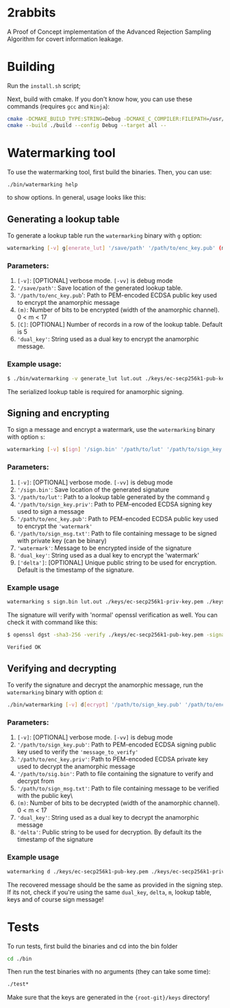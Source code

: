 # 2rabbits
A Proof of Concept implementation of the Advanced Rejection Sampling Algorithm for covert information leakage.

# Building

Run the `install.sh` script;

Next, build with cmake. If you don't know how, you can use these commands (requires `gcc` and `Ninja`):

```bash
cmake -DCMAKE_BUILD_TYPE:STRING=Debug -DCMAKE_C_COMPILER:FILEPATH=/usr/bin/gcc -B ./build -G Ninja
cmake --build ./build --config Debug --target all --
```

# Watermarking tool

To use the watermarking tool, first build the binaries. Then, you can use:

```bash
./bin/watermarking help
```

to show options. In general, usage looks like this:

## Generating a lookup table

To generate a lookup table run the `watermarking` binary with `g` option:

```bash
watermarking [-v] g[enerate_lut] '/save/path' '/path/to/enc_key.pub' (m) [C] 'dual_key'
```

### Parameters:
1. `[-v]`: [OPTIONAL] verbose mode. `[-vv]` is debug mode
2. `'/save/path'`: Save location of the generated lookup table.
3. `'/path/to/enc_key.pub`': Path to PEM-encoded ECDSA public key used to encrypt the anamorphic message
4. `(m)`: Number of bits to be encrypted (width of the anamorphic channel). 0 < m < 17
5. `[C]`: [OPTIONAL] Number of records in a row of the lookup table. Default is 5
6. `'dual_key'`: String used as a dual key to encrypt the anamorphic message.

### Example usage: 

```bash
$ ./bin/watermarking -v generate_lut lut.out ./keys/ec-secp256k1-pub-key_enc.pem 4 'testing key'
```

The serialized lookup table is required for anamorphic signing.

## Signing and encrypting

To sign a message and encrypt a watermark, use the `watermarking` binary with option `s`:

```bash
watermarking [-v] s[ign] '/sign.bin' '/path/to/lut' '/path/to/sign_key.priv' '/path/to/enc_key.pub' '/path/to/sign_msg.txt' 'watermark' 'dual_key' ['delta']
```

### Parameters:
1. `[-v]`: [OPTIONAL] verbose mode. `[-vv]` is debug mode
2. `'/sign.bin'`: Save location of the generated signature
1. `'/path/to/lut'`: Path to a lookup table generated by the command `g`
2. `'/path/to/sign_key.priv'`: Path to PEM-encoded ECDSA signing key used to sign a message
3. `'/path/to/enc_key.pub'`: Path to PEM-encoded ECDSA public key used to encrypt the `'watermark'`
4. `'/path/to/sign_msg.txt'`: Path to file containing message to be signed with private key (can be binary)
5. `'watermark'`: Message to be encrypted inside of the signature
6. `'dual_key'`: String used as a dual key to encrypt the 'watermark'
7. `['delta']`: [OPTIONAL] Unique public string to be used for encryption. Default is the timestamp of the signature.

### Example usage

```bash
watermarking s sign.bin lut.out ./keys/ec-secp256k1-priv-key.pem ./keys/ec-secp256k1-pub-key_enc.pem msg.out 'bb' 'testing key'
```

The signature will verify with 'normal' openssl verification as well. You can check it with command like this:

```bash
$ openssl dgst -sha3-256 -verify ./keys/ec-secp256k1-pub-key.pem -signature sign.bin msg.out

Verified OK
```

## Verifying and decrypting

To verify the signature and decrypt the anamorphic message, run the `watermarking` binary with option `d`:

```bash
./bin/watermarking [-v] d[ecrypt] '/path/to/sign_key.pub' '/path/to/enc_key.priv' '/path/to/sig.bin' '/path/to/sign_msg.txt' (m) 'dual_key' 'delta'
```

### Parameters:
1. `[-v]`: [OPTIONAL] verbose mode. `[-vv]` is debug mode
2. `'/path/to/sign_key.pub'`: Path to PEM-encoded ECDSA signing public key used to verify the `'message_to_verify'`
3. `'/path/to/enc_key.priv'`: Path to PEM-encoded ECDSA private key used to decrypt the anamorphic message
4. `'/path/to/sig.bin'`: Path to file containing the signature to verify and decrypt from
5. `'/path/to/sign_msg.txt'`: Path to file containing message to be verified with the public key\
6. `(m)`: Number of bits to be decrypted (width of the anamorphic channel). 0 < m < 17
7. `'dual_key'`: String used as a dual key to decrypt the anamorphic message
8. `'delta'`: Public string to be used for decryption. By default its the timestamp of the signature

### Example usage

```bash
watermarking d ./keys/ec-secp256k1-pub-key.pem ./keys/ec-secp256k1-priv-key_enc.pem sign.bin msg.out 16 'testing key' 1710952827
```
The recovered message should be the same as provided in the signing step. If its not, check if you're using the same `dual_key`, `delta`, `m`, lookup table, keys and of course sign message!

# Tests

To run tests, first build the binaries and cd into the bin folder

```bash
cd ./bin
```

Then run the test binaries with no arguments (they can take some time):

```bash
./test* 
```

Make sure that the keys are generated in the `{root-git}/keys` directory!